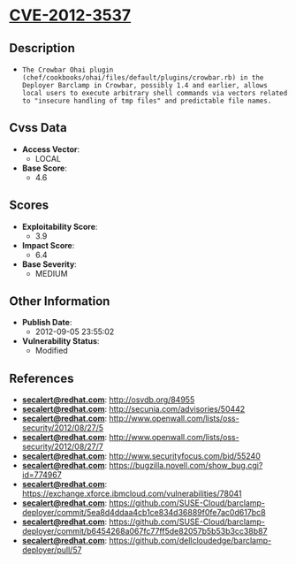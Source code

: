 
# [CVE-2012-3537](https://cve.mitre.org/cgi-bin/cvename.cgi?name=CVE-2012-3537)

## Description

- `The Crowbar Ohai plugin (chef/cookbooks/ohai/files/default/plugins/crowbar.rb) in the Deployer Barclamp in Crowbar, possibly 1.4 and earlier, allows local users to execute arbitrary shell commands via vectors related to "insecure handling of tmp files" and predictable file names.`

## Cvss Data

- **Access Vector**:
  - LOCAL
- **Base Score**:
  - 4.6

## Scores

- **Exploitability Score**:
  - 3.9
- **Impact Score**:
  - 6.4
- **Base Severity**:
  - MEDIUM

## Other Information

- **Publish Date**:
  - 2012-09-05 23:55:02
- **Vulnerability Status**:
  - Modified

## References

- **secalert@redhat.com**: http://osvdb.org/84955
- **secalert@redhat.com**: http://secunia.com/advisories/50442
- **secalert@redhat.com**: http://www.openwall.com/lists/oss-security/2012/08/27/5
- **secalert@redhat.com**: http://www.openwall.com/lists/oss-security/2012/08/27/7
- **secalert@redhat.com**: http://www.securityfocus.com/bid/55240
- **secalert@redhat.com**: https://bugzilla.novell.com/show_bug.cgi?id=774967
- **secalert@redhat.com**: https://exchange.xforce.ibmcloud.com/vulnerabilities/78041
- **secalert@redhat.com**: https://github.com/SUSE-Cloud/barclamp-deployer/commit/5ea8d4ddaa4cb1ce834d36889f0fe7ac0d617bc8
- **secalert@redhat.com**: https://github.com/SUSE-Cloud/barclamp-deployer/commit/b6454268a067fc77ff5de82057b5b53b3cc38b87
- **secalert@redhat.com**: https://github.com/dellcloudedge/barclamp-deployer/pull/57
